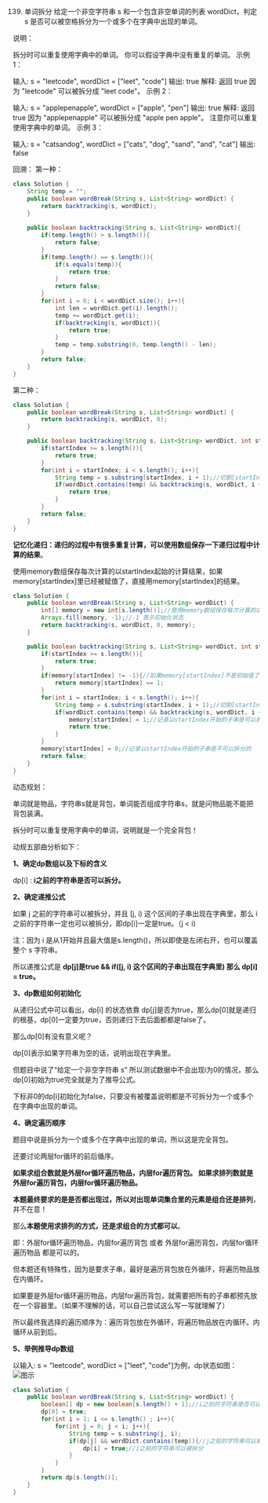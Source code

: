 

139. 单词拆分
给定一个非空字符串 s 和一个包含非空单词的列表 wordDict，判定 s 是否可以被空格拆分为一个或多个在字典中出现的单词。

说明：

拆分时可以重复使用字典中的单词。
你可以假设字典中没有重复的单词。
示例 1：

输入: s = "leetcode", wordDict = ["leet", "code"]
输出: true
解释: 返回 true 因为 "leetcode" 可以被拆分成 "leet code"。
示例 2：

输入: s = "applepenapple", wordDict = ["apple", "pen"]
输出: true
解释: 返回 true 因为 "applepenapple" 可以被拆分成 "apple pen apple"。
     注意你可以重复使用字典中的单词。
示例 3：

输入: s = "catsandog", wordDict = ["cats", "dog", "sand", "and", "cat"]
输出: false


回溯：
第一种：
```java
class Solution {
    String temp = "";
    public boolean wordBreak(String s, List<String> wordDict) {
        return backtracking(s, wordDict);
    }
    
    public boolean backtracking(String s, List<String> wordDict){
        if(temp.length() > s.length()){
            return false;
        }
        if(temp.length() == s.length()){
            if(s.equals(temp)){
                return true;
            }
            return false;
        }
        for(int i = 0; i < wordDict.size(); i++){
            int len = wordDict.get(i).length();
            temp += wordDict.get(i);
            if(backtracking(s, wordDict)){
                return true;
            }
            temp = temp.substring(0, temp.length() - len);
        }
        return false;
    }
}
```
第二种：
```java
class Solution {
    public boolean wordBreak(String s, List<String> wordDict) {
        return backtracking(s, wordDict, 0);
    }

    public boolean backtracking(String s, List<String> wordDict, int startIndex){
        if(startIndex >= s.length()){
            return true;
        }
        for(int i = startIndex; i < s.length(); i++){
            String temp = s.substring(startIndex, i + 1);//切割[startIndex, i]的字符串
            if(wordDict.contains(temp) && backtracking(s, wordDict, i + 1)){
                return true;
            }
        }
        return false;
    }
}
```
**记忆化递归：递归的过程中有很多重复计算，可以使用数组保存一下递归过程中计算的结果**。

使用memory数组保存每次计算的以startIndex起始的计算结果，如果memory[startIndex]里已经被赋值了，直接用memory[startIndex]的结果。

```java
class Solution {
    public boolean wordBreak(String s, List<String> wordDict) {
        int[] memory = new int[s.length()];//使用memory数组保存每次计算的以startIndex起始的计算结果
        Arrays.fill(memory, -1);//-1 表示初始化状态
        return backtracking(s, wordDict, 0, memory);
    }

    public boolean backtracking(String s, List<String> wordDict, int startIndex, int[] memory){
        if(startIndex >= s.length()){
            return true;
        }
        if(memory[startIndex] != -1){//如果memory[startIndex]不是初始值了，直接使用memory[startIndex]的结果
            return memory[startIndex] == 1;
        }
        for(int i = startIndex; i < s.length(); i++){
            String temp = s.substring(startIndex, i + 1);//切割[startIndex, i]的字符串
            if(wordDict.contains(temp) && backtracking(s, wordDict, i + 1, memory)){
                memory[startIndex] = 1;//记录以startIndex开始的子串是可以拆分的
                return true;
            }
        }
        memory[startIndex] = 0;//记录以startIndex开始的子串是不可以拆分的
        return false;
    } 
}
```

动态规划：

单词就是物品，字符串s就是背包，单词能否组成字符串s，就是问物品能不能把背包装满。

拆分时可以重复使用字典中的单词，说明就是一个完全背包！

动规五部曲分析如下：

**1、确定dp数组以及下标的含义**

dp[i] : **i之前的字符串是否可以拆分。**

**2、确定递推公式**

如果 j 之前的字符串可以被拆分，并且 [j, i) 这个区间的子串出现在字典里，那么 i 之前的字符串一定也可以被拆分，即dp[i]一定是true。（j < i) 

注：因为 i 是从1开始并且最大值是s.length()，所以即使是左闭右开，也可以覆盖整个 s 字符串。

所以递推公式是 **dp[j]是true && if([j, i) 这个区间的子串出现在字典里) 那么 dp[i] = true。**

**3、dp数组如何初始化**

从递归公式中可以看出，dp[i] 的状态依靠 dp[j]是否为true，那么dp[0]就是递归的根基，dp[0]一定要为true，否则递归下去后面都都是false了。

那么dp[0]有没有意义呢？

dp[0]表示如果字符串为空的话，说明出现在字典里。

但题目中说了“给定一个非空字符串 s” 所以测试数据中不会出现i为0的情况，那么dp[0]初始为true完全就是为了推导公式。

下标非0的dp[i]初始化为false，只要没有被覆盖说明都是不可拆分为一个或多个在字典中出现的单词。

**4、确定遍历顺序**

题目中说是拆分为一个或多个在字典中出现的单词，所以这是完全背包。

还要讨论两层for循环的前后循序。

**如果求组合数就是外层for循环遍历物品，内层for遍历背包。
如果求排列数就是外层for遍历背包，内层for循环遍历物品。**

**本题最终要求的是是否都出现过，所以对出现单词集合里的元素是组合还是排列**，并不在意！

那么**本题使用求排列的方式，还是求组合的方式都可以**。

即：外层for循环遍历物品，内层for遍历背包 或者 外层for遍历背包，内层for循环遍历物品 都是可以的。

但本题还有特殊性，因为是要求子串，最好是遍历背包放在外循环，将遍历物品放在内循环。

如果要是外层for循环遍历物品，内层for遍历背包，就需要把所有的子串都预先放在一个容器里。（如果不理解的话，可以自己尝试这么写一写就理解了）

所以最终我选择的遍历顺序为：遍历背包放在外循环，将遍历物品放在内循环。内循环从前到后。

**5、举例推导dp数组**

以输入: s = "leetcode", wordDict = ["leet", "code"]为例，dp状态如图：
![图示](https://img-blog.csdnimg.cn/20210208150221172.png?x-oss-process=image/watermark,type_ZmFuZ3poZW5naGVpdGk,shadow_10,text_aHR0cHM6Ly9ibG9nLmNzZG4ubmV0L3dlaXhpbl80NjQ5NzUwMw==,size_16,color_FFFFFF,t_70)
```java
class Solution {
    public boolean wordBreak(String s, List<String> wordDict) {
        boolean[] dp = new boolean[s.length() + 1];//i之前的字符串是否可以拆分
        dp[0] = true;
        for(int i = 1; i <= s.length() ; i++){
            for(int j = 0; j < i; j++){
                String temp = s.substring(j, i);
                if(dp[j] && wordDict.contains(temp)){//j之前的字符串可以被拆分 并且 [j, i)的字符串在字典中
                    dp[i] = true;//i之前的字符串可以被拆分
                }
            }
        }
        return dp[s.length()];
    }
}
```